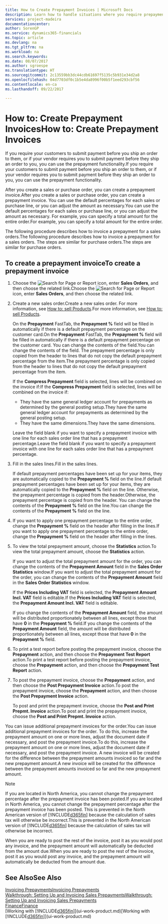 ```yaml
---
title: How to Create Prepayment Invoices | Microsoft Docs
description: Learn how to handle situations where you require prepayment, or your vendor does.
services: project-madeira
documentationcenter: 
author: SorenGP
ms.service: dynamics365-financials
ms.topic: article
ms.devlang: na
ms.tgt_pltfrm: na
ms.workload: na
ms.search.keywords: 
ms.date: 08/07/2017
ms.author: sgroespe
ms.translationtype: HT
ms.sourcegitcommit: 2c13559bb3dc44cdb61697f5135c5b931e34d2a8
ms.openlocfilehash: 04d7703df0c1b5e4da8996f00b5f1eed293cbf56
ms.contentlocale: en-ca
ms.lasthandoff: 09/22/2017

---
```

# <a name="how-to-create-prepayment-invoices"></a><span data-ttu-id="5c7c2-103">How to: Create Prepayment Invoices</span><span class="sxs-lookup"><span data-stu-id="5c7c2-103">How to: Create Prepayment Invoices</span></span>
<span data-ttu-id="5c7c2-104">If you require your customers to submit payment before you ship an order to them, or if your vendor requires you to submit payment before they ship an order to you, you can use the prepayment functionality.</span><span class="sxs-lookup"><span data-stu-id="5c7c2-104">If you require your customers to submit payment before you ship an order to them, or if your vendor requires you to submit payment before they ship an order to you, you can use the prepayment functionality.</span></span>  

<span data-ttu-id="5c7c2-105">After you create a sales or purchase order, you can create a prepayment invoice.</span><span class="sxs-lookup"><span data-stu-id="5c7c2-105">After you create a sales or purchase order, you can create a prepayment invoice.</span></span> <span data-ttu-id="5c7c2-106">You can use the default percentages for each sales or purchase line, or you can adjust the amount as necessary.</span><span class="sxs-lookup"><span data-stu-id="5c7c2-106">You can use the default percentages for each sales or purchase line, or you can adjust the amount as necessary.</span></span> <span data-ttu-id="5c7c2-107">For example, you can specify a total amount for the entire order.</span><span class="sxs-lookup"><span data-stu-id="5c7c2-107">For example, you can specify a total amount for the entire order.</span></span>  

<span data-ttu-id="5c7c2-108">The following procedure describes how to invoice a prepayment for a sales orders.</span><span class="sxs-lookup"><span data-stu-id="5c7c2-108">The following procedure describes how to invoice a prepayment for a sales orders.</span></span> <span data-ttu-id="5c7c2-109">The steps are similar for purchase orders.</span><span class="sxs-lookup"><span data-stu-id="5c7c2-109">The steps are similar for purchase orders.</span></span>  

## <a name="to-create-a-prepayment-invoice"></a><span data-ttu-id="5c7c2-110">To create a prepayment invoice</span><span class="sxs-lookup"><span data-stu-id="5c7c2-110">To create a prepayment invoice</span></span>  
1. <span data-ttu-id="5c7c2-111">Choose the ![Search for Page or Report](media/ui-search/search_small.png "Search for Page or Report icon") icon, enter **Sales Orders**, and then choose the related link.</span><span class="sxs-lookup"><span data-stu-id="5c7c2-111">Choose the ![Search for Page or Report](media/ui-search/search_small.png "Search for Page or Report icon") icon, enter **Sales Orders**, and then choose the related link.</span></span>  
2. <span data-ttu-id="5c7c2-112">Create a new sales order.</span><span class="sxs-lookup"><span data-stu-id="5c7c2-112">Create a new sales order.</span></span> <span data-ttu-id="5c7c2-113">For more information, see [How to: sell Products](sales-how-sell-products.md).</span><span class="sxs-lookup"><span data-stu-id="5c7c2-113">For more information, see [How to: sell Products](sales-how-sell-products.md).</span></span>  

    <span data-ttu-id="5c7c2-114">On the **Prepayment** FastTab, the **Prepayment %** field will be filled in automatically if there is a default prepayment percentage on the customer card.</span><span class="sxs-lookup"><span data-stu-id="5c7c2-114">On the **Prepayment** FastTab, the **Prepayment %** field will be filled in automatically if there is a default prepayment percentage on the customer card.</span></span> <span data-ttu-id="5c7c2-115">You can change the contents of the field.</span><span class="sxs-lookup"><span data-stu-id="5c7c2-115">You can change the contents of the field.</span></span> <span data-ttu-id="5c7c2-116">The prepayment percentage is only copied from the header to lines that do not copy the default prepayment percentage from the item.</span><span class="sxs-lookup"><span data-stu-id="5c7c2-116">The prepayment percentage is only copied from the header to lines that do not copy the default prepayment percentage from the item.</span></span>  

    <span data-ttu-id="5c7c2-117">If the **Compress Prepayment** field is selected, lines will be combined on the invoice if:</span><span class="sxs-lookup"><span data-stu-id="5c7c2-117">If the **Compress Prepayment** field is selected, lines will be combined on the invoice if:</span></span>  
    - <span data-ttu-id="5c7c2-118">They have the same general ledger account for prepayments as determined by the general posting setup.</span><span class="sxs-lookup"><span data-stu-id="5c7c2-118">They have the same general ledger account for prepayments as determined by the general posting setup.</span></span>  
    - <span data-ttu-id="5c7c2-119">They have the same dimensions.</span><span class="sxs-lookup"><span data-stu-id="5c7c2-119">They have the same dimensions.</span></span>  

    <span data-ttu-id="5c7c2-120">Leave the field blank if you want to specify a prepayment invoice with one line for each sales order line that has a prepayment percentage.</span><span class="sxs-lookup"><span data-stu-id="5c7c2-120">Leave the field blank if you want to specify a prepayment invoice with one line for each sales order line that has a prepayment percentage.</span></span>  

3. <span data-ttu-id="5c7c2-121">Fill in the sales lines.</span><span class="sxs-lookup"><span data-stu-id="5c7c2-121">Fill in the sales lines.</span></span>  

    <span data-ttu-id="5c7c2-122">If default prepayment percentages have been set up for your items, they are automatically copied to the **Prepayment %** field on the line.</span><span class="sxs-lookup"><span data-stu-id="5c7c2-122">If default prepayment percentages have been set up for your items, they are automatically copied to the **Prepayment %** field on the line.</span></span> <span data-ttu-id="5c7c2-123">Otherwise, the prepayment percentage is copied from the header.</span><span class="sxs-lookup"><span data-stu-id="5c7c2-123">Otherwise, the prepayment percentage is copied from the header.</span></span> <span data-ttu-id="5c7c2-124">You can change the contents of the **Prepayment %** field on the line.</span><span class="sxs-lookup"><span data-stu-id="5c7c2-124">You can change the contents of the **Prepayment %** field on the line.</span></span>  
4. <span data-ttu-id="5c7c2-125">If you want to apply one prepayment percentage to the entire order, change the **Prepayment %** field on the header after filling in the lines.</span><span class="sxs-lookup"><span data-stu-id="5c7c2-125">If you want to apply one prepayment percentage to the entire order, change the **Prepayment %** field on the header after filling in the lines.</span></span>  
5. <span data-ttu-id="5c7c2-126">To view the total prepayment amount, choose the **Statistics** action.</span><span class="sxs-lookup"><span data-stu-id="5c7c2-126">To view the total prepayment amount, choose the **Statistics** action.</span></span>

    <span data-ttu-id="5c7c2-127">If you want to adjust the total prepayment amount for the order, you can change the contents of the **Prepayment Amount** field in the **Sales Order Statistics** window.</span><span class="sxs-lookup"><span data-stu-id="5c7c2-127">If you want to adjust the total prepayment amount for the order, you can change the contents of the **Prepayment Amount** field in the **Sales Order Statistics** window.</span></span>  

    <span data-ttu-id="5c7c2-128">If the **Prices Including VAT** field is selected, the **Prepayment Amount Incl. VAT** field is editable.</span><span class="sxs-lookup"><span data-stu-id="5c7c2-128">If the **Prices Including VAT** field is selected, the **Prepayment Amount Incl. VAT** field is editable.</span></span>  

    <span data-ttu-id="5c7c2-129">If you change the contents of the **Prepayment Amount** field, the amount will be distributed proportionately between all lines, except those that have **0** in the **Prepayment %** field.</span><span class="sxs-lookup"><span data-stu-id="5c7c2-129">If you change the contents of the **Prepayment Amount** field, the amount will be distributed proportionately between all lines, except those that have **0** in the **Prepayment %** field.</span></span>  
6. <span data-ttu-id="5c7c2-130">To print a test report before posting the prepayment invoice, choose the **Prepayment** action, and then choose the **Prepayment Test Report** action.</span><span class="sxs-lookup"><span data-stu-id="5c7c2-130">To print a test report before posting the prepayment invoice, choose the **Prepayment** action, and then choose the **Prepayment Test Report** action.</span></span>  
7. <span data-ttu-id="5c7c2-131">To post the prepayment invoice, choose the **Prepayment** action, and then choose the **Post Prepayment Invoice** action.</span><span class="sxs-lookup"><span data-stu-id="5c7c2-131">To post the prepayment invoice, choose the **Prepayment** action, and then choose the **Post Prepayment Invoice** action.</span></span>  

    <span data-ttu-id="5c7c2-132">To post and print the prepayment invoice, choose the **Post and Print Prepmt. Invoice** action.</span><span class="sxs-lookup"><span data-stu-id="5c7c2-132">To post and print the prepayment invoice, choose the **Post and Print Prepmt. Invoice** action.</span></span>  

<span data-ttu-id="5c7c2-133">You can issue additional prepayment invoices for the order.</span><span class="sxs-lookup"><span data-stu-id="5c7c2-133">You can issue additional prepayment invoices for the order.</span></span> <span data-ttu-id="5c7c2-134">To do this, increase the prepayment amount on one or more lines, adjust the document date if necessary, and post the prepayment invoice.</span><span class="sxs-lookup"><span data-stu-id="5c7c2-134">To do this, increase the prepayment amount on one or more lines, adjust the document date if necessary, and post the prepayment invoice.</span></span> <span data-ttu-id="5c7c2-135">A new invoice will be created for the difference between the prepayment amounts invoiced so far and the new prepayment amount.</span><span class="sxs-lookup"><span data-stu-id="5c7c2-135">A new invoice will be created for the difference between the prepayment amounts invoiced so far and the new prepayment amount.</span></span>  

> [!NOTE]  
>  <span data-ttu-id="5c7c2-136">If you are located in North America, you cannot change the prepayment percentage after the prepayment invoice has been posted.</span><span class="sxs-lookup"><span data-stu-id="5c7c2-136">If you are located in North America, you cannot change the prepayment percentage after the prepayment invoice has been posted.</span></span> <span data-ttu-id="5c7c2-137">This is prevented in the North American version of [!INCLUDE[d365fin](includes/d365fin_md.md)] because the calculation of sales tax will otherwise be incorrect.</span><span class="sxs-lookup"><span data-stu-id="5c7c2-137">This is prevented in the North American version of [!INCLUDE[d365fin](includes/d365fin_md.md)] because the calculation of sales tax will otherwise be incorrect.</span></span>  

 <span data-ttu-id="5c7c2-138">When you are ready to post the rest of the invoice, post it as you would post any invoice, and the prepayment amount will automatically be deducted from the amount due.</span><span class="sxs-lookup"><span data-stu-id="5c7c2-138">When you are ready to post the rest of the invoice, post it as you would post any invoice, and the prepayment amount will automatically be deducted from the amount due.</span></span>  

## <a name="see-also"></a><span data-ttu-id="5c7c2-139">See Also</span><span class="sxs-lookup"><span data-stu-id="5c7c2-139">See Also</span></span>  
[<span data-ttu-id="5c7c2-140">Invoicing Prepayments</span><span class="sxs-lookup"><span data-stu-id="5c7c2-140">Invoicing Prepayments</span></span>](finance-invoice-prepayments.md)  
[<span data-ttu-id="5c7c2-141">Walkthrough: Setting Up and Invoicing Sales Prepayments</span><span class="sxs-lookup"><span data-stu-id="5c7c2-141">Walkthrough: Setting Up and Invoicing Sales Prepayments</span></span>](walkthrough-setting-up-and-invoicing-sales-prepayments.md)  
[<span data-ttu-id="5c7c2-142">Finance</span><span class="sxs-lookup"><span data-stu-id="5c7c2-142">Finance</span></span>](finance.md)  
<span data-ttu-id="5c7c2-143">[Working with [!INCLUDE[d365fin](includes/d365fin_md.md)]](ui-work-product.md)</span><span class="sxs-lookup"><span data-stu-id="5c7c2-143">[Working with [!INCLUDE[d365fin](includes/d365fin_md.md)]](ui-work-product.md)</span></span>

